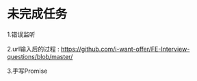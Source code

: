# 未完成任务

1.错误监听

2.url输入后的过程 : https://github.com/i-want-offer/FE-Interview-questions/blob/master/

3.手写Promise

